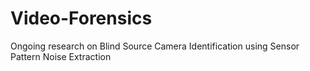 # Video-Forensics
Ongoing research on Blind Source Camera Identification using Sensor Pattern Noise Extraction  
